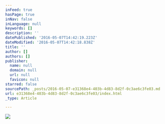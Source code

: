 ```yaml
---
inFeed: true
hasPage: true
inNav: false
inLanguage: null
keywords: []
description: ''
datePublished: '2016-05-07T14:42:19.223Z'
dateModified: '2016-05-07T14:42:18.838Z'
title: ''
author: []
authors: []
publisher:
  name: null
  domain: null
  url: null
  favicon: null
starred: false
sourcePath: _posts/2016-05-07-e31368e4-403b-4d83-8d2f-0c3ae6c3fe03.md
url: e31368e4-403b-4d83-8d2f-0c3ae6c3fe03/index.html
_type: Article

---
```

![](https://the-grid-user-content.s3-us-west-2.amazonaws.com/baf702d9-4251-48aa-9e01-f95719d51669.jpg)
